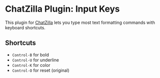 # ChatZilla Plugin: Input Keys

This plugin for [ChatZilla](http://chatzilla.hacksrus.com/) lets you type most text formatting commands with keyboard shortcuts.

## Shortcuts

* `Control-B` for bold
* `Control-U` for underline
* `Control-K` for color
* `Control-O` for reset (original)
